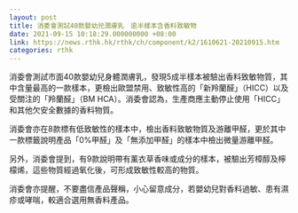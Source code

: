 ```yaml
---
layout: post
title: 消委會測試40款嬰幼兒潤膚乳　逾半樣本含香料致敏物
date: 2021-09-15 10:18:29.000000000 +08:00
link: https://news.rthk.hk/rthk/ch/component/k2/1610621-20210915.htm
categories: rthk
---
```


消委會測試市面40款嬰幼兒身體潤膚乳，發現5成半樣本被驗出香料致敏物質，其中含量最高的一款樣本，更檢出歐盟禁用、致敏性高的「新羚蘭醛」（HICC）以及受關注的「羚蘭醛」（BM HCA）。消委會認為，生產商應主動停止使用「HICC」和其他欠安全數據的香料物質。

消委會亦在8款標有低致敏性的樣本中，檢出香料致敏物質及游離甲醛，更於其中一款標籤說明產品「0%甲醛」及「無添加甲醛」的樣本中檢出微量游離甲醛。

另外，消委會提到，有9款說明帶有薰衣草香味或成分的樣本，被驗出芳樟醇及檸檬烯，這些物質經過氧化後，可形成致敏性較高的物質。 
 
消委會亦提醒，不要盡信產品聲稱，小心留意成分，若嬰幼兒對香料過敏、患有濕疹或哮喘，較適合選用無香料產品。

